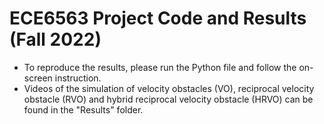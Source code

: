# ECE6563 Project Code and Results (Fall 2022)

 - To reproduce the results, please run the Python file and follow the on-screen instruction.
 - Videos of the simulation of velocity obstacles (VO), reciprocal velocity obstacle (RVO) and hybrid reciprocal velocity obstacle (HRVO) can be found in the "Results" folder.
